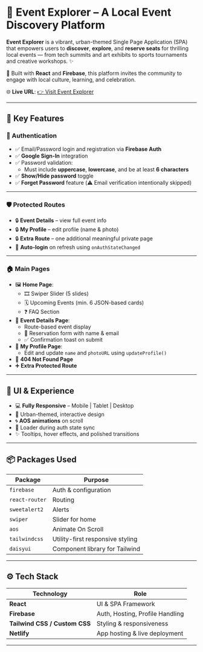 # 🎉 Event Explorer – A Local Event Discovery Platform

**Event Explorer** is a vibrant, urban-themed Single Page Application (SPA) that empowers users to **discover**, **explore**, and **reserve seats** for thrilling local events — from tech summits and art exhibits to sports tournaments and creative workshops. ✨

🚀 Built with **React** and **Firebase**, this platform invites the community to engage with local culture, learning, and celebration.

🌐 **Live URL**: [👉 Visit Event Explorer](https://your-deployed-site.netlify.app)

---

## 🌟 Key Features

### 🔐 Authentication

- ✅ Email/Password login and registration via **Firebase Auth**
- ✅ **Google Sign-In** integration
- ✅ Password validation:
  - Must include **uppercase**, **lowercase**, and be at least **6 characters**
- ✅ **Show/Hide password** toggle
- ✅ **Forget Password** feature (⚠️ Email verification intentionally skipped)

---

### 🛡️ Protected Routes

- 🔒 **Event Details** – view full event info
- 🔒 **My Profile** – edit profile (name & photo)
- 🔒 **Extra Route** – one additional meaningful private page
- 🔁 **Auto-login** on refresh using `onAuthStateChanged`

---

### 🏠 Main Pages

- 🖼️ **Home Page**:
  - 🎞️ Swiper Slider (5 slides)
  - 🗓️ Upcoming Events (min. 6 JSON-based cards)
  - ❓ FAQ Section
- 📄 **Event Details Page**:
  - Route-based event display
  - 📝 Reservation form with name & email
  - ✅ Confirmation toast on submit
- 👤 **My Profile Page**:
  - Edit and update `name` and `photoURL` using `updateProfile()`
- 🧭 **404 Not Found Page**
- ➕ **Extra Protected Route**

---

## 💅 UI & Experience

- 💻 **Fully Responsive** – Mobile | Tablet | Desktop
- 🎨 Urban-themed, interactive design
- 🌀 **AOS animations** on scroll
- 🔄 Loader during auth state sync
- ✨ Tooltips, hover effects, and polished transitions

---

## 📦 Packages Used

| Package        | Purpose                          |
| -------------- | -------------------------------- |
| `firebase`     | Auth & configuration             |
| `react-router` | Routing                          |
| `sweetalert2`  | Alerts                           |
| `swiper`       | Slider for home                  |
| `aos`          | Animate On Scroll                |
| `tailwindcss`  | Utility-first responsive styling |
| `daisyui`      | Component library for Tailwind   |

---

## ⚙️ Tech Stack

| Technology                    | Role                            |
| ----------------------------- | ------------------------------- |
| **React**                     | UI & SPA Framework              |
| **Firebase**                  | Auth, Hosting, Profile Handling |
| **Tailwind CSS / Custom CSS** | Styling & responsiveness        |
| **Netlify**                   | App hosting & live deployment   |

---

